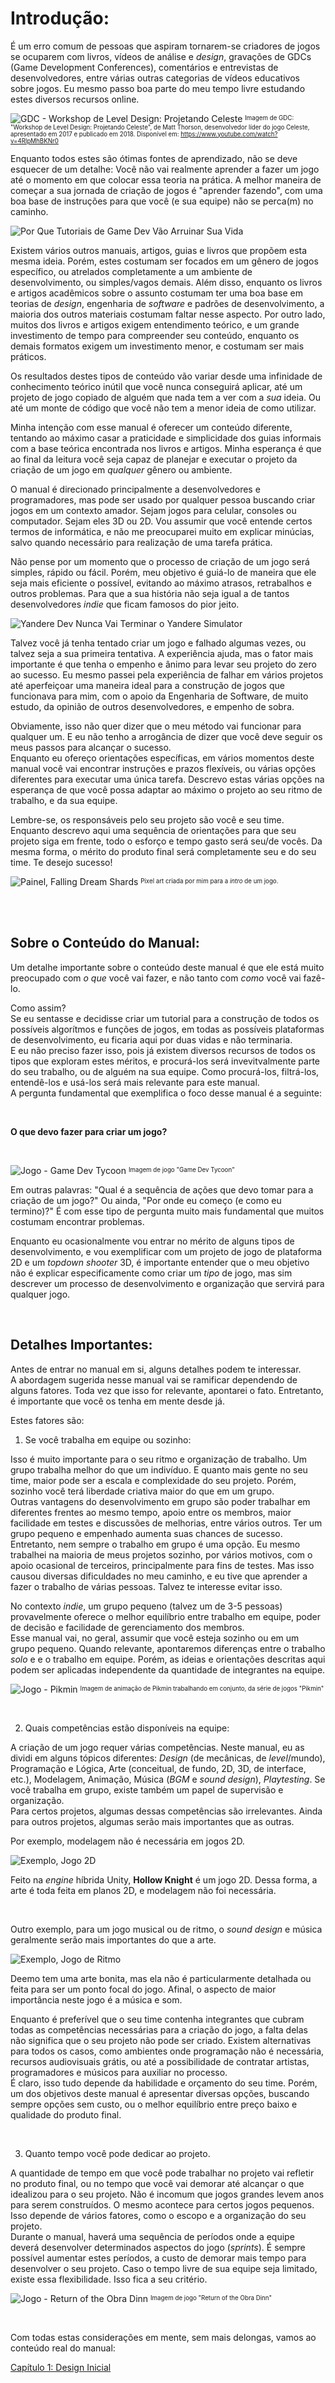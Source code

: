 
# Introdução:

É um erro comum de pessoas que aspiram tornarem-se criadores de jogos se ocuparem com livros, vídeos de análise e *design*, gravações de GDCs (Game Development Conferences), comentários e entrevistas de desenvolvedores, entre várias outras categorias de vídeos educativos sobre jogos. Eu mesmo passo boa parte do meu tempo livre estudando estes diversos recursos online.

![GDC - Workshop de Level Design: Projetando Celeste](https://i.imgur.com/IT5UV3h.jpg "GDC - Workshop de Level Design: Projetando Celeste")
<sup><sub> Imagem de GDC: "Workshop de Level Design: Projetando Celeste", de Matt Thorson, desenvolvedor líder do jogo Celeste, apresentado em 2017 e publicado em 2018. Disponível em: https://www.youtube.com/watch?v=4RlpMhBKNr0 </sup></sub>

Enquanto todos estes são ótimas fontes de aprendizado, não se deve esquecer de um detalhe: Você não vai realmente aprender a fazer um jogo até o momento em que colocar essa teoria na prática. A melhor maneira de começar a sua jornada de criação de jogos é "aprender fazendo", com uma boa base de instruções para que você (e sua equipe) não se perca(m) no caminho.

![](../Arquivos/Imagens/00_04.png 'Por Que Tutoriais de Game Dev Vão Arruinar Sua Vida')

Existem vários outros manuais, artigos, guias e livros que propõem esta mesma ideia. Porém, estes costumam ser focados em um gênero de jogos específico, ou atrelados completamente a um ambiente de desenvolvimento, ou simples/vagos demais. Além disso, enquanto os livros e artigos acadêmicos sobre o assunto costumam ter uma boa base em teorias de _design_, engenharia de _software_ e padrões de desenvolvimento, a maioria dos outros materiais costumam faltar nesse aspecto. Por outro lado, muitos dos livros e artigos exigem entendimento teórico, e um grande investimento de tempo para compreender seu conteúdo, enquanto os demais formatos exigem um investimento menor, e costumam ser mais práticos.

Os resultados destes tipos de conteúdo vão variar desde uma infinidade de conhecimento teórico inútil que você nunca conseguirá aplicar, até um projeto de jogo copiado de alguém que nada tem a ver com a _sua_ ideia. Ou até um monte de código que você não tem a menor ideia de como utilizar.

Minha intenção com esse manual é oferecer um conteúdo diferente, tentando ao máximo casar a praticidade e simplicidade dos guias informais com a base teórica encontrada nos livros e artigos. Minha esperança é que ao final da leitura você seja capaz de planejar e executar o projeto da criação de um jogo em _qualquer_ gênero ou ambiente. 

O manual é direcionado principalmente a desenvolvedores e programadores, mas pode ser usado por qualquer pessoa buscando criar jogos em um contexto amador. Sejam jogos para celular, consoles ou computador. Sejam eles 3D ou 2D. Vou assumir que você entende certos termos de informática, e não me preocuparei muito em explicar minúcias, salvo quando necessário para realização de uma tarefa prática.

Não pense por um momento que o processo de criação de um jogo será simples, rápido ou fácil. Porém, meu objetivo é guiá-lo de maneira que ele seja mais eficiente o possível, evitando ao máximo atrasos, retrabalhos e outros problemas. Para que a sua história não seja igual a de tantos desenvolvedores _indie_ que ficam famosos do pior jeito.

![](../Arquivos/Imagens/00_05.png 'Yandere Dev Nunca Vai Terminar o Yandere Simulator')

Talvez você já tenha tentado criar um jogo e falhado algumas vezes, ou talvez seja a sua primeira tentativa. A experiência ajuda, mas o fator mais importante é que tenha o empenho e ânimo para levar seu projeto do zero ao sucesso. Eu mesmo passei pela experiência de falhar em vários projetos até aperfeiçoar uma maneira ideal para a construção de jogos que funcionava para mim, com o apoio da Engenharia de Software, de muito estudo, da opinião de outros desenvolvedores, e empenho de sobra.

Obviamente, isso não quer dizer que o meu método vai funcionar para qualquer um. E eu não tenho a arrogância de dizer que você deve seguir os meus passos para alcançar o sucesso.  
Enquanto eu ofereço orientações específicas, em vários momentos deste manual você vai encontrar instruções e prazos flexíveis, ou várias opções diferentes para executar uma única tarefa. Descrevo estas várias opções na esperança de que você possa adaptar ao máximo o projeto ao seu ritmo de trabalho, e da sua equipe.

Lembre-se, os responsáveis pelo seu projeto são você e seu time. Enquanto descrevo aqui uma sequência de orientações para que seu projeto siga em frente, todo o esforço e tempo gasto será seu/de vocês. Da mesma forma, o mérito do produto final será completamente seu e do seu time. Te desejo sucesso!

![Painel, Falling Dream Shards](https://img.itch.zone/aW1nLzEwNzg1OTQzLmdpZg==/original/s411yZ.gif "Falling Dream Shards - Daniel Waack")
<sup><sub> Pixel art criada por mim para a _intro_ de um jogo. </sup></sub>

<br>
<br>

## Sobre o Conteúdo do Manual:
Um detalhe importante sobre o conteúdo deste manual é que ele está muito preocupado com *o que* você vai fazer, e não tanto com *como* você vai fazê-lo.  

Como assim?  
Se eu sentasse e decidisse criar um tutorial para a construção de todos os possíveis algorítmos e funções de jogos, em todas as possíveis plataformas de desenvolvimento, eu ficaria aqui por duas vidas e não terminaria.  
E eu não preciso fazer isso, pois já existem diversos recursos de todos os tipos que exploram estes méritos, e procurá-los será invevitvalmente parte do seu trabalho, ou de alguém na sua equipe. Como procurá-los, filtrá-los, entendê-los e usá-los será mais relevante para este manual.  
A pergunta fundamental que exemplifica o foco desse manual é a seguinte:

<br>

**O que devo fazer para criar um jogo?**

<br>

![Jogo - Game Dev Tycoon](../Arquivos/Imagens/00_01.png 'Game Dev Tycoon')
<sup><sub> Imagem de jogo "Game Dev Tycoon"</sup></sub>

Em outras palavras: "Qual é a sequência de ações que devo tomar para a criação de um jogo?" Ou ainda, "Por onde eu começo (e como eu termino)?" É com esse tipo de pergunta muito mais fundamental que muitos costumam encontrar problemas.  

Enquanto eu ocasionalmente vou entrar no mérito de alguns tipos de desenvolvimento, e vou exemplificar com um projeto de jogo de plataforma 2D e um *topdown shooter* 3D, é importante entender que o meu objetivo não é explicar especificamente como criar um *tipo* de jogo, mas sim descrever um processo de desenvolvimento e organização que servirá para qualquer jogo.

<br>

## Detalhes Importantes:
Antes de entrar no manual em si, alguns detalhes podem te interessar.  
A abordagem sugerida nesse manual vai se ramificar dependendo de alguns fatores. Toda vez que isso for relevante, apontarei o fato. Entretanto, é importante que você os tenha em mente desde já.  

Estes fatores são:

1. Se você trabalha em equipe ou sozinho:

Isso é muito importante para o seu ritmo e organização de trabalho. Um grupo trabalha melhor do que um indivíduo. E quanto mais gente no seu time, maior pode ser a escala e complexidade do seu projeto. Porém, sozinho você terá liberdade criativa maior do que em um grupo.  
Outras vantagens do desenvolvimento em grupo são poder trabalhar em diferentes frentes ao mesmo tempo, apoio entre os membros, maior facilidade em testes e discussões de melhorias, entre vários outros. Ter um grupo pequeno e empenhado aumenta suas chances de sucesso.
Entretanto, nem sempre o trabalho em grupo é uma opção. Eu mesmo trabalhei na maioria de meus projetos sozinho, por vários motivos, com o apoio ocasional de terceiros, principalmente para fins de testes. Mas isso causou diversas dificuldades no meu caminho, e eu tive que aprender a fazer o trabalho de várias pessoas. Talvez te interesse evitar isso.

No contexto *indie*, um grupo pequeno (talvez um de 3-5 pessoas) provavelmente oferece o melhor equilíbrio entre trabalho em equipe, poder de decisão e facilidade de gerenciamento dos membros.  
Esse manual vai, no geral, assumir que você esteja sozinho ou em um grupo pequeno. Quando relevante, apontaremos diferenças entre o trabalho *solo* e e o trabalho em equipe. Porém, as ideias e orientações descritas aqui podem ser aplicadas independente da quantidade de integrantes na equipe.

![Jogo - Pikmin](../Arquivos/Imagens/00_02.jpg 'Game Dev Tycoon')
<sup><sub> Imagem de animação de Pikmin trabalhando em conjunto, da série de jogos "Pikmin"</sup></sub>

<br>

2. Quais competências estão disponíveis na equipe:

A criação de um jogo requer várias competências. Neste manual, eu as dividi em alguns tópicos diferentes: *Design* (de mecânicas, de _level_/mundo), Programação e Lógica, Arte (conceitual, de fundo, 2D, 3D, de interface, etc.), Modelagem, Animação, Música (*BGM* e *sound design*), *Playtesting*. Se você trabalha em grupo, existe também um papel de supervisão e organização.  
Para certos projetos, algumas dessas competências são irrelevantes. Ainda para outros projetos, algumas serão mais importantes que as outras. 

Por exemplo, modelagem não é necessária em jogos 2D. 

![Exemplo, Jogo 2D](https://www.ubuntufree.com/wp-content/uploads/2017/05/Hollow-Knight-Gameplay.jpg "Hollow Knight - Exemplo 2D")

Feito na *engine* híbrida Unity, **Hollow Knight** é um jogo 2D. Dessa forma, a arte é toda feita em planos 2D, e modelagem não foi necessária.

<br>

Outro exemplo, para um jogo musical ou de ritmo, o *sound design* e música geralmente serão mais importantes do que a arte.  

![Exemplo, Jogo de Ritmo](https://i.imgur.com/JOhEaHf.jpg "Deemo - Exemplo Ritmo")

Deemo tem uma arte bonita, mas ela não é particularmente detalhada ou feita para ser um ponto focal do jogo. Afinal, o aspecto de maior importância neste jogo é a música e som.

Enquanto é preferível que o seu time contenha integrantes que cubram todas as competências necessárias para a criação do jogo, a falta delas não significa que o seu projeto não pode ser criado. Existem alternativas para todos os casos, como ambientes onde programação não é necessária, recursos audiovisuais grátis, ou até a possibilidade de contratar artistas, programadores e músicos para auxiliar no processo.  
É claro, isso tudo depende da habilidade e orçamento do seu time. Porém, um dos objetivos deste manual é apresentar diversas opções, buscando sempre opções sem custo, ou o melhor equilíbrio entre preço baixo e qualidade do produto final.

<br>

3. Quanto tempo você pode dedicar ao projeto.

A quantidade de tempo em que você pode trabalhar no projeto vai refletir no produto final, ou no tempo que você vai demorar até alcançar o que idealizou para o seu projeto. 
Não é incomum que jogos grandes levem anos para serem construídos. O mesmo acontece para certos jogos pequenos. Isso depende de vários fatores, como o escopo e a organização do seu projeto.  
Durante o manual, haverá uma sequência de períodos onde a equipe deverá desenvolver determinados aspectos do jogo (*sprints*). É sempre possível aumentar estes períodos, a custo de demorar mais tempo para desenvolver o seu projeto. Caso o tempo livre de sua equipe seja limitado, existe essa flexibilidade. Isso fica a seu critério.

![Jogo - Return of the Obra Dinn](../Arquivos/Imagens/00_03.png 'Return of the Obra Dinn')
<sup><sub> Imagem de jogo "Return of the Obra Dinn"</sup></sub>

<br>

Com todas estas considerações em mente, sem mais delongas, vamos ao conteúdo real do manual:

[Capítulo 1: Design Inicial](capitulo1.md) 
